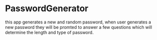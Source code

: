 # PasswordGenerator

this app generates a new and random password, when user generates a new password they will be promted to answer a few questions which will determine the length and type of password.